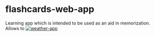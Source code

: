 # flashcards-web-app
Learning app which is intended to be used as an aid in memorization. Allows to 
[![weather-app](/image-flashcards.png)](https://flashcards-web-app-with-db.herokuapp.com)
